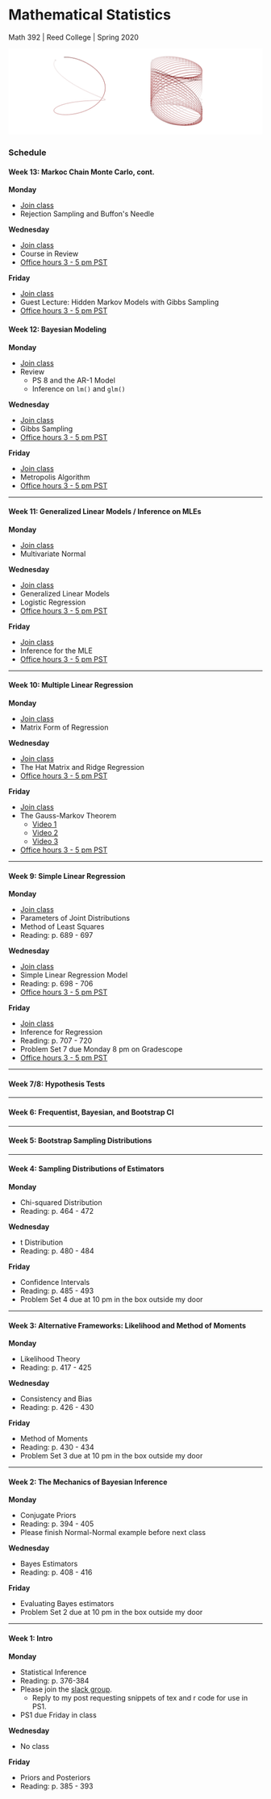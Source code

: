 # Mathematical Statistics
Math 392 | Reed College | Spring 2020

![](figs/mcmc.png)

### Schedule

#### Week 13: Markoc Chain Monte Carlo, cont.

**Monday**
- [Join class](https://zoom.us/j/232169858)
- Rejection Sampling and Buffon's Needle

**Wednesday**
- [Join class](https://zoom.us/j/232169858)
- Course in Review
- [Office hours 3 - 5 pm PST](https://zoom.us/j/759760558)

**Friday**
- [Join class](https://zoom.us/j/232169858)
- Guest Lecture: Hidden Markov Models with Gibbs Sampling
- [Office hours 3 - 5 pm PST](https://zoom.us/j/759760558)


#### Week 12: Bayesian Modeling

**Monday**
- [Join class](https://zoom.us/j/232169858)
- Review
    - PS 8 and the AR-1 Model
    - Inference on `lm()` and `glm()`

**Wednesday**
- [Join class](https://zoom.us/j/232169858)
- Gibbs Sampling
- [Office hours 3 - 5 pm PST](https://zoom.us/j/759760558)

**Friday**
- [Join class](https://zoom.us/j/232169858)
- Metropolis Algorithm
- [Office hours 3 - 5 pm PST](https://zoom.us/j/759760558)


* * *

#### Week 11: Generalized Linear Models / Inference on MLEs

**Monday**
- [Join class](https://zoom.us/j/232169858)
- Multivariate Normal

**Wednesday**
- [Join class](https://zoom.us/j/232169858)
- Generalized Linear Models
- Logistic Regression
- [Office hours 3 - 5 pm PST](https://zoom.us/j/759760558)

**Friday**
- [Join class](https://zoom.us/j/232169858)
- Inference for the MLE
- [Office hours 3 - 5 pm PST](https://zoom.us/j/759760558)

* * *

#### Week 10: Multiple Linear Regression

**Monday**
- [Join class](https://zoom.us/j/232169858)
- Matrix Form of Regression

**Wednesday**
- [Join class](https://zoom.us/j/232169858)
- The Hat Matrix and Ridge Regression
- [Office hours 3 - 5 pm PST](https://zoom.us/j/759760558)

**Friday**
- [Join class](https://zoom.us/j/232169858)
- The Gauss-Markov Theorem
    - [Video 1](https://zoom.us/rec/share/_-54Dfbt72NIXo3u9VHRWoQrO6O1eaa8gCcd_PoFn04Cw8irTjjIeUPW8IvRslfi?startTime=1586537701000)
    - [Video 2](https://zoom.us/rec/share/_-54Dfbt72NIXo3u9VHRWoQrO6O1eaa8gCcd_PoFn04Cw8irTjjIeUPW8IvRslfi?startTime=1586538157000)
    - [Video 3](https://zoom.us/rec/share/_-54Dfbt72NIXo3u9VHRWoQrO6O1eaa8gCcd_PoFn04Cw8irTjjIeUPW8IvRslfi?startTime=1586538421000)
- [Office hours 3 - 5 pm PST](https://zoom.us/j/759760558)

* * *

#### Week 9: Simple Linear Regression

**Monday**
- [Join class](https://zoom.us/j/232169858)
- Parameters of Joint Distributions
- Method of Least Squares
- Reading: p. 689 - 697

**Wednesday**
- [Join class](https://zoom.us/232169858)
- Simple Linear Regression Model
- Reading: p. 698 - 706
- [Office hours 3 - 5 pm PST](https://zoom.us/j/759760558)

**Friday**
- [Join class](https://zoom.us/232169858)
- Inference for Regression
- Reading: p. 707 - 720
- Problem Set 7 due Monday 8 pm on Gradescope
- [Office hours 3 - 5 pm PST](https://zoom.us/j/759760558)


* * *

#### Week 7/8: Hypothesis Tests

* * *

#### Week 6: Frequentist, Bayesian, and Bootstrap CI

* * * 

#### Week 5: Bootstrap Sampling Distributions

* * *

#### Week 4: Sampling Distributions of Estimators

**Monday**
- Chi-squared Distribution
- Reading: p. 464 - 472

**Wednesday**
- t Distribution
- Reading: p. 480 - 484

**Friday**
- Confidence Intervals
- Reading: p. 485 - 493
- Problem Set 4 due at 10 pm in the box outside my door


* * *

#### Week 3: Alternative Frameworks: Likelihood and Method of Moments

**Monday**
- Likelihood Theory
- Reading: p. 417 - 425

**Wednesday**
- Consistency and Bias
- Reading: p. 426 - 430

**Friday**
- Method of Moments
- Reading: p. 430 - 434
- Problem Set 3 due at 10 pm in the box outside my door

* * *

#### Week 2: The Mechanics of Bayesian Inference

**Monday**
- Conjugate Priors
- Reading: p. 394 - 405
- Please finish Normal-Normal example before next class

**Wednesday**
- Bayes Estimators
- Reading: p. 408 - 416

**Friday**
- Evaluating Bayes estimators
- Problem Set 2 due at 10 pm in the box outside my door


* * *

#### Week 1: Intro

**Monday**
- Statistical Inference
- Reading: p. 376-384
- Please join the [slack group](https://join.slack.com/t/reed-stats-ds/shared_invite/enQtOTEwMDQyODkzNjUwLTM1MWNjZjQ5NTA5ZmMyMmQ4ZjhhYTk1Y2ZkMDE0NjRlZDBhMmE4OTg4OWJjNWUzNTFlOGIzYjE5NjA0ZmM0YzM).
    - Reply to my post requesting snippets of tex and r code for use in PS1.
- PS1 due Friday in class

**Wednesday**
- No class

**Friday**
- Priors and Posteriors
- Reading: p. 385 - 393


<!-- notes for later: 8 ways to estimate rho http://www-bcf.usc.edu/~lototsky/MATH408/SampleCorrCoef.pdf -->
<!-- notes for later: t-test paper -->
<!-- notes for later: bayesian model selection -->
<!-- notes for later: michael's bayes paper -->